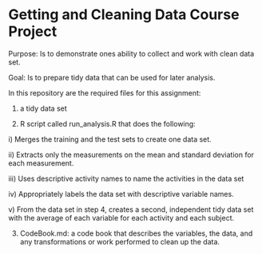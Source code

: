 # Getting and Cleaning Data Course Project
 Purpose: Is to demonstrate ones ability to collect and work with clean data set.
 
 Goal: Is to prepare tidy data that can be used for later analysis.


In this repository are the required files for this assignment:

 1) a tidy data set
 
 2) R script called run_analysis.R that does the following: 
 
  i) Merges the training and the test sets to create one data set.
  
 ii) Extracts only the measurements on the mean and standard deviation for each measurement.
 
 iii) Uses descriptive activity names to name the activities in the data set
 
 iv) Appropriately labels the data set with descriptive variable names.
 
 v) From the data set in step 4, creates a second, independent tidy data set with the average of each variable for each activity and each subject.
 
 3) CodeBook.md: a code book that describes the variables, the data, and any transformations or work performed to clean up the data.
 
